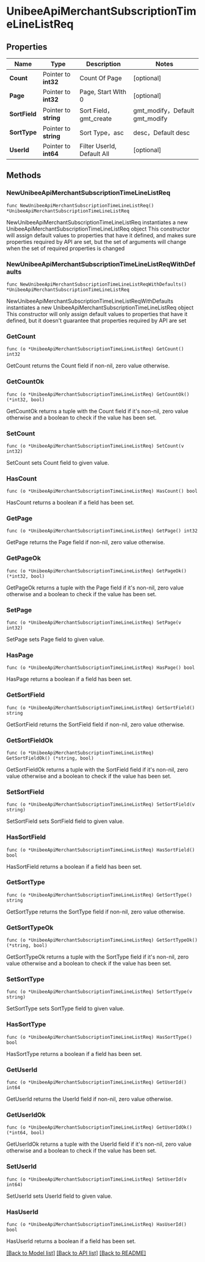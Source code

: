# UnibeeApiMerchantSubscriptionTimeLineListReq

## Properties

Name | Type | Description | Notes
------------ | ------------- | ------------- | -------------
**Count** | Pointer to **int32** | Count Of Page | [optional] 
**Page** | Pointer to **int32** | Page, Start WIth 0 | [optional] 
**SortField** | Pointer to **string** | Sort Field，gmt_create|gmt_modify，Default gmt_modify | [optional] 
**SortType** | Pointer to **string** | Sort Type，asc|desc，Default desc | [optional] 
**UserId** | Pointer to **int64** | Filter UserId, Default All  | [optional] 

## Methods

### NewUnibeeApiMerchantSubscriptionTimeLineListReq

`func NewUnibeeApiMerchantSubscriptionTimeLineListReq() *UnibeeApiMerchantSubscriptionTimeLineListReq`

NewUnibeeApiMerchantSubscriptionTimeLineListReq instantiates a new UnibeeApiMerchantSubscriptionTimeLineListReq object
This constructor will assign default values to properties that have it defined,
and makes sure properties required by API are set, but the set of arguments
will change when the set of required properties is changed

### NewUnibeeApiMerchantSubscriptionTimeLineListReqWithDefaults

`func NewUnibeeApiMerchantSubscriptionTimeLineListReqWithDefaults() *UnibeeApiMerchantSubscriptionTimeLineListReq`

NewUnibeeApiMerchantSubscriptionTimeLineListReqWithDefaults instantiates a new UnibeeApiMerchantSubscriptionTimeLineListReq object
This constructor will only assign default values to properties that have it defined,
but it doesn't guarantee that properties required by API are set

### GetCount

`func (o *UnibeeApiMerchantSubscriptionTimeLineListReq) GetCount() int32`

GetCount returns the Count field if non-nil, zero value otherwise.

### GetCountOk

`func (o *UnibeeApiMerchantSubscriptionTimeLineListReq) GetCountOk() (*int32, bool)`

GetCountOk returns a tuple with the Count field if it's non-nil, zero value otherwise
and a boolean to check if the value has been set.

### SetCount

`func (o *UnibeeApiMerchantSubscriptionTimeLineListReq) SetCount(v int32)`

SetCount sets Count field to given value.

### HasCount

`func (o *UnibeeApiMerchantSubscriptionTimeLineListReq) HasCount() bool`

HasCount returns a boolean if a field has been set.

### GetPage

`func (o *UnibeeApiMerchantSubscriptionTimeLineListReq) GetPage() int32`

GetPage returns the Page field if non-nil, zero value otherwise.

### GetPageOk

`func (o *UnibeeApiMerchantSubscriptionTimeLineListReq) GetPageOk() (*int32, bool)`

GetPageOk returns a tuple with the Page field if it's non-nil, zero value otherwise
and a boolean to check if the value has been set.

### SetPage

`func (o *UnibeeApiMerchantSubscriptionTimeLineListReq) SetPage(v int32)`

SetPage sets Page field to given value.

### HasPage

`func (o *UnibeeApiMerchantSubscriptionTimeLineListReq) HasPage() bool`

HasPage returns a boolean if a field has been set.

### GetSortField

`func (o *UnibeeApiMerchantSubscriptionTimeLineListReq) GetSortField() string`

GetSortField returns the SortField field if non-nil, zero value otherwise.

### GetSortFieldOk

`func (o *UnibeeApiMerchantSubscriptionTimeLineListReq) GetSortFieldOk() (*string, bool)`

GetSortFieldOk returns a tuple with the SortField field if it's non-nil, zero value otherwise
and a boolean to check if the value has been set.

### SetSortField

`func (o *UnibeeApiMerchantSubscriptionTimeLineListReq) SetSortField(v string)`

SetSortField sets SortField field to given value.

### HasSortField

`func (o *UnibeeApiMerchantSubscriptionTimeLineListReq) HasSortField() bool`

HasSortField returns a boolean if a field has been set.

### GetSortType

`func (o *UnibeeApiMerchantSubscriptionTimeLineListReq) GetSortType() string`

GetSortType returns the SortType field if non-nil, zero value otherwise.

### GetSortTypeOk

`func (o *UnibeeApiMerchantSubscriptionTimeLineListReq) GetSortTypeOk() (*string, bool)`

GetSortTypeOk returns a tuple with the SortType field if it's non-nil, zero value otherwise
and a boolean to check if the value has been set.

### SetSortType

`func (o *UnibeeApiMerchantSubscriptionTimeLineListReq) SetSortType(v string)`

SetSortType sets SortType field to given value.

### HasSortType

`func (o *UnibeeApiMerchantSubscriptionTimeLineListReq) HasSortType() bool`

HasSortType returns a boolean if a field has been set.

### GetUserId

`func (o *UnibeeApiMerchantSubscriptionTimeLineListReq) GetUserId() int64`

GetUserId returns the UserId field if non-nil, zero value otherwise.

### GetUserIdOk

`func (o *UnibeeApiMerchantSubscriptionTimeLineListReq) GetUserIdOk() (*int64, bool)`

GetUserIdOk returns a tuple with the UserId field if it's non-nil, zero value otherwise
and a boolean to check if the value has been set.

### SetUserId

`func (o *UnibeeApiMerchantSubscriptionTimeLineListReq) SetUserId(v int64)`

SetUserId sets UserId field to given value.

### HasUserId

`func (o *UnibeeApiMerchantSubscriptionTimeLineListReq) HasUserId() bool`

HasUserId returns a boolean if a field has been set.


[[Back to Model list]](../README.md#documentation-for-models) [[Back to API list]](../README.md#documentation-for-api-endpoints) [[Back to README]](../README.md)


